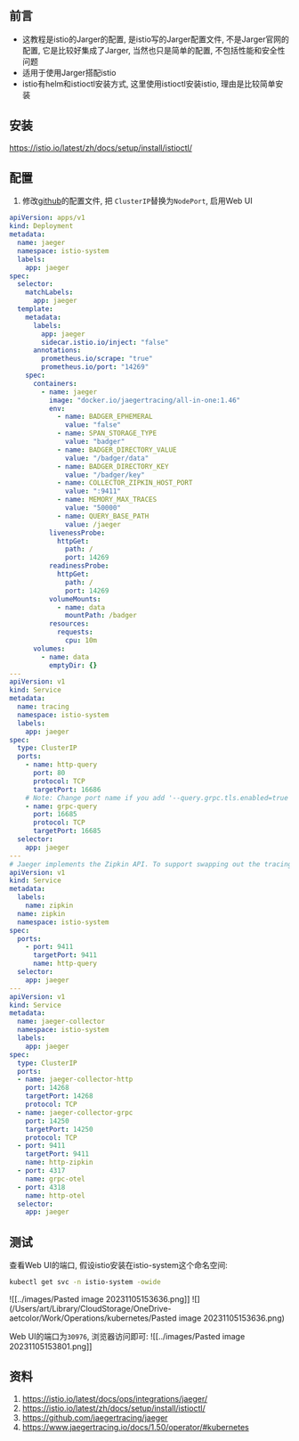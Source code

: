 ## 前言

- 这教程是istio的Jarger的配置, 是istio写的Jarger配置文件, 不是Jarger官网的配置, 它是比较好集成了Jarger, 当然也只是简单的配置,
  不包括性能和安全性问题
- 适用于使用Jarger搭配istio
- istio有helm和istioctl安装方式, 这里使用istioctl安装istio, 理由是比较简单安装

## 安装

https://istio.io/latest/zh/docs/setup/install/istioctl/

## 配置

1. 修改[github](https://raw.githubusercontent.com/istio/istio/release-1.19/samples/addons/jaeger.yaml)的配置文件, 把
   `ClusterIP`替换为`NodePort`, 启用Web UI

```yml
apiVersion: apps/v1
kind: Deployment
metadata:
  name: jaeger
  namespace: istio-system
  labels:
    app: jaeger
spec:
  selector:
    matchLabels:
      app: jaeger
  template:
    metadata:
      labels:
        app: jaeger
        sidecar.istio.io/inject: "false"
      annotations:
        prometheus.io/scrape: "true"
        prometheus.io/port: "14269"
    spec:
      containers:
        - name: jaeger
          image: "docker.io/jaegertracing/all-in-one:1.46"
          env:
            - name: BADGER_EPHEMERAL
              value: "false"
            - name: SPAN_STORAGE_TYPE
              value: "badger"
            - name: BADGER_DIRECTORY_VALUE
              value: "/badger/data"
            - name: BADGER_DIRECTORY_KEY
              value: "/badger/key"
            - name: COLLECTOR_ZIPKIN_HOST_PORT
              value: ":9411"
            - name: MEMORY_MAX_TRACES
              value: "50000"
            - name: QUERY_BASE_PATH
              value: /jaeger
          livenessProbe:
            httpGet:
              path: /
              port: 14269
          readinessProbe:
            httpGet:
              path: /
              port: 14269
          volumeMounts:
            - name: data
              mountPath: /badger
          resources:
            requests:
              cpu: 10m
      volumes:
        - name: data
          emptyDir: {}
---
apiVersion: v1
kind: Service
metadata:
  name: tracing
  namespace: istio-system
  labels:
    app: jaeger
spec:
  type: ClusterIP
  ports:
    - name: http-query
      port: 80
      protocol: TCP
      targetPort: 16686
    # Note: Change port name if you add '--query.grpc.tls.enabled=true'
    - name: grpc-query
      port: 16685
      protocol: TCP
      targetPort: 16685
  selector:
    app: jaeger
---
# Jaeger implements the Zipkin API. To support swapping out the tracing backend, we use a Service named Zipkin.
apiVersion: v1
kind: Service
metadata:
  labels:
    name: zipkin
  name: zipkin
  namespace: istio-system
spec:
  ports:
    - port: 9411
      targetPort: 9411
      name: http-query
  selector:
    app: jaeger
---
apiVersion: v1
kind: Service
metadata:
  name: jaeger-collector
  namespace: istio-system
  labels:
    app: jaeger
spec:
  type: ClusterIP
  ports:
  - name: jaeger-collector-http
    port: 14268
    targetPort: 14268
    protocol: TCP
  - name: jaeger-collector-grpc
    port: 14250
    targetPort: 14250
    protocol: TCP
  - port: 9411
    targetPort: 9411
    name: http-zipkin
  - port: 4317
    name: grpc-otel
  - port: 4318
    name: http-otel
  selector:
    app: jaeger
```

## 测试

查看Web UI的端口, 假设istio安装在istio-system这个命名空间:

```bash
kubectl get svc -n istio-system -owide
```

![[../images/Pasted image 20231105153636.png]]
![](/Users/art/Library/CloudStorage/OneDrive-aetcolor/Work/Operations/kubernetes/Pasted image 20231105153636.png)

Web UI的端口为`30976`, 浏览器访问即可:
![[../images/Pasted image 20231105153801.png]]

## 资料

1. https://istio.io/latest/docs/ops/integrations/jaeger/
2. https://istio.io/latest/zh/docs/setup/install/istioctl/
3. https://github.com/jaegertracing/jaeger
4. https://www.jaegertracing.io/docs/1.50/operator/#kubernetes
